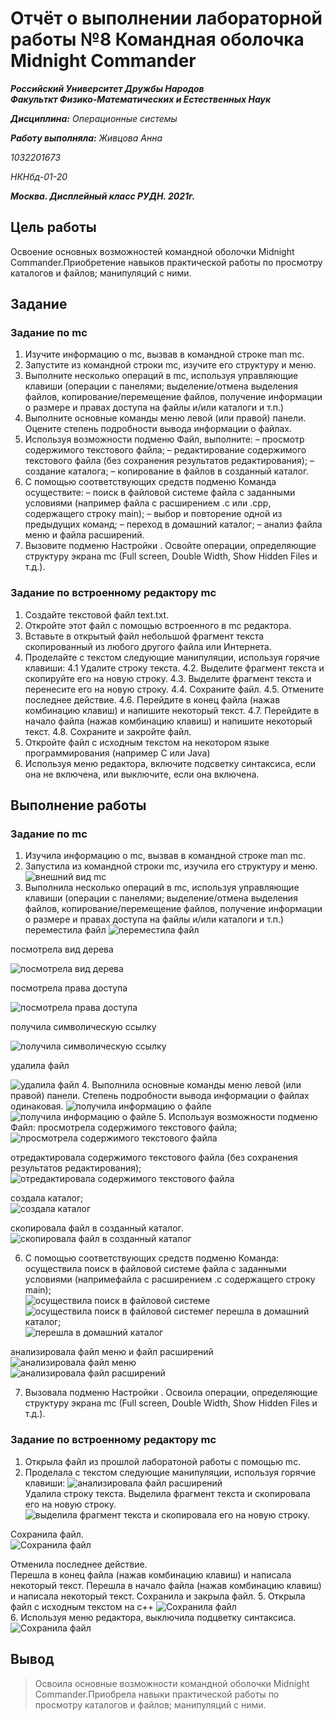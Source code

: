 # Отчёт о выполнении лабораторной работы №8 Командная оболочка Midnight Commander
***Российский Университет Дружбы Народов***  
***Факульткт Физико-Математических и Естественных Наук***  

 ***Дисциплина:*** *Операционные системы*  
 
 ***Работу выполняла:*** *Живцова Анна*  
 
 *1032201673*  
 
 *НКНбд-01-20*  
 
 ***Москва. Дисплейный класс РУДН. 2021г.***  
 
## Цель работы 
Освоение основных возможностей командной оболочки Midnight Commander.Приобретение навыков практической работы по просмотру каталогов и файлов; манипуляций с ними.
## Задание 
### Задание по mc
1. Изучите информацию о mc, вызвав в командной строке man mc.
2. Запустите из командной строки mc, изучите его структуру и меню.
3. Выполните несколько операций в mc, используя управляющие клавиши
(операции с панелями; выделение/отмена выделения файлов, копирование/перемещение файлов, получение информации о размере и правах доступа на файлы и/или каталоги и т.п.)
4. Выполните основные команды меню левой (или правой) панели. Оцените степень подробности вывода информации о файлах.
5. Используя возможности подменю Файл, выполните:
– просмотр содержимого текстового файла;
– редактирование содержимого текстового файла (без сохранения результатов редактирования);
– создание каталога;
– копирование в файлов в созданный каталог.
6. С помощью соответствующих средств подменю Команда осуществите:
– поиск в файловой системе файла с заданными условиями (например файла с расширением .c или .cpp, содержащего строку main);
– выбор и повторение одной из предыдущих команд;
– переход в домашний каталог;
– анализ файла меню и файла расширений.
7. Вызовите подменю Настройки . Освойте операции, определяющие структуру экрана mc (Full screen, Double Width, Show Hidden Files и т.д.).
### Задание по встроенному редактору mc
1. Создайте текстовой файл text.txt.
2. Откройте этот файл с помощью встроенного в mc редактора.
3. Вставьте в открытый файл небольшой фрагмент текста скопированный из любого другого файла или Интернета.
4. Проделайте с текстом следующие манипуляции, используя горячие клавиши:
    4.1 Удалите строку текста.
    4.2. Выделите фрагмент текста и скопируйте его на новую строку.
    4.3. Выделите фрагмент текста и перенесите его на новую строку.
    4.4. Сохраните файл.
    4.5. Отмените последнее действие.
    4.6. Перейдите в конец файла (нажав комбинацию клавиш) и напишите некоторый текст.
    4.7. Перейдите в начало файла (нажав комбинацию клавиш) и напишите некоторый текст.
    4.8. Сохраните и закройте файл.
5. Откройте файл с исходным текстом на некотором языке программирования (например C или Java)
6. Используя меню редактора, включите подсветку синтаксиса, если она не включена, или выключите, если она включена.
## Выполнение работы
### Задание по mc
1. Изучила информацию о mc, вызвав в командной строке man mc.
2. Запустила из командной строки mc, изучила его структуру и меню.
![внешний вид mc](C:\Users\annaz\OneDrive\Изображения\lab08\2.png)
3. Выполнила несколько операций в mc, используя управляющие клавиши
(операции с панелями; выделение/отмена выделения файлов, копирование/перемещение файлов, получение информации о размере и правах доступа на файлы и/или каталоги и т.п.)
переместила файл
![переместила файл](C:\Users\annaz\OneDrive\Изображения\lab08\3.png)

посмотрела вид дерева  

![посмотрела вид дерева](C:\Users\annaz\OneDrive\Изображения\lab08\4.png)

посмотрела права доступа  

![посмотрела права доступа](C:\Users\annaz\OneDrive\Изображения\lab08\5.png)

получила символическую ссылку  

![получила символическую ссылку](C:\Users\annaz\OneDrive\Изображения\lab08\6.png) 

удалила файл  

![удалила файл](C:\Users\annaz\OneDrive\Изображения\lab08\7.png)
4. Выполнила основные команды меню левой (или правой) панели. Степень подробности вывода информации о файлах одинаковая.
![получила информацию о файле](C:\Users\annaz\OneDrive\Изображения\lab08\10.png)
![получила информацию о файле](C:\Users\annaz\OneDrive\Изображения\lab08\9.png)
5. Используя возможности подменю Файл:
просмотрела содержимого текстового файла;  
![просмотрела содержимого текстового файла](C:\Users\annaz\OneDrive\Изображения\lab08\11.png)  

отредактировала содержимого текстового файла (без сохранения результатов редактирования);  
![отредактировала содержимого текстового файла](C:\Users\annaz\OneDrive\Изображения\lab08\12.png)  

создала каталог;  
![создала каталог](C:\Users\annaz\OneDrive\Изображения\lab08\13.png)  

скопировала файл в созданный каталог.  
![скопировала файл в созданный каталог](C:\Users\annaz\OneDrive\Изображения\lab08\14.png)  

6. С помощью соответствующих средств подменю Команда:
осуществила поиск в файловой системе файла с заданными условиями (напримефайла с расширением .c  содержащего строку main);  
![осуществила поиск в файловой системе](C:\Users\annaz\OneDrive\Изображения\lab08\18.png)   
![осуществила поиск в файловой системег](C:\Users\annaz\OneDrive\Изображения\lab08\19.png) 
перешла в домашний каталог;  
![перешла в домашний каталог](C:\Users\annaz\OneDrive\Изображения\lab08\22.png)   

анализировала файл меню и файл расширений  
![анализировала файл меню](C:\Users\annaz\OneDrive\Изображения\lab08\20.png)   
![анализировала  файл расширений](C:\Users\annaz\OneDrive\Изображения\lab08\21.png) 

7. Вызовала подменю Настройки . Освоила операции, определяющие структуру экрана mc (Full screen, Double Width, Show Hidden Files и т.д.).
### Задание по встроенному редактору mc
1. Открыла файл из прошлой лаборатоной работы с помощью mc.
2. Проделала с текстом следующие манипуляции, используя горячие клавиши:
![анализировала  файл расширений](C:\Users\annaz\OneDrive\Изображения\lab08\23.png)   
Удалила строку текста.
Выделила фрагмент текста и скопировала его на новую строку.
 ![выделила фрагмент текста и скопировала его на новую строку.](C:\Users\annaz\OneDrive\Изображения\lab08\24.png)   

 Сохранила файл.  
 ![Сохранила файл](C:\Users\annaz\OneDrive\Изображения\lab08\25.png)   

 Отменила последнее действие.  
 Перешла в конец файла (нажав комбинацию клавиш) и написала некоторый текст.
 Перешла в начало файла (нажав комбинацию клавиш) и написала некоторый текст.
 Сохранила и закрыла файл.
5. Открыла файл с исходным текстом на с++
![Сохранила файл](C:\Users\annaz\OneDrive\Изображения\lab08\26.png)  
6. Используя меню редактора, выключила подцветку синтаксиса.
![Сохранила файл](C:\Users\annaz\OneDrive\Изображения\lab08\27.png)  
## Вывод
> Освоила основные возможности командной оболочки Midnight Commander.Приобрела навыки практической работы по просмотру каталогов и файлов; манипуляций с ними.
